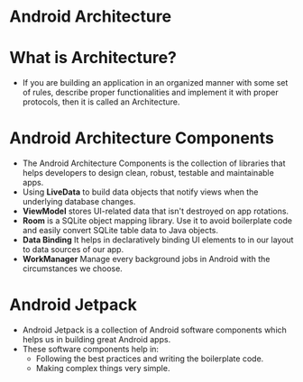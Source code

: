 # Android Architecture

# What is Architecture?

- If you are building an application in an organized manner with some set of rules, describe proper functionalities and implement it with proper protocols, then it is called an Architecture.

# Android Architecture Components

- The Android Architecture Components is the collection of libraries that helps developers to design clean, robust, testable and maintainable apps. 
- Using __LiveData__ to build data objects that notify views when the underlying database changes.
- __ViewModel__ stores UI-related data that isn't destroyed on app rotations.
- __Room__ is a SQLite object mapping library. Use it to avoid boilerplate code and easily convert SQLite table data to Java objects. 
- __Data Binding__ It helps in declaratively binding UI elements to in our layout to data sources of our app.
- __WorkManager__ Manage every background jobs in Android with the circumstances we choose.

# Android Jetpack

- Android Jetpack is a collection of Android software components which helps us in building great Android apps.
- These software components help in:
    - Following the best practices and writing the boilerplate code.
    - Making complex things very simple.



